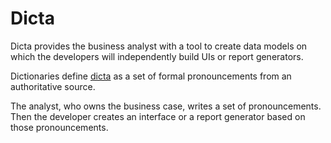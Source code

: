 Dicta
=====

Dicta provides the business analyst with a tool to create data models on which the developers will independently build UIs or report generators.

Dictionaries define [dicta](https://www.google.com/search?q=dictum) as a set of formal pronouncements from an authoritative source.

The analyst, who owns the business case, writes a set of pronouncements. Then the developer
creates an interface or a report generator based on those pronouncements.

